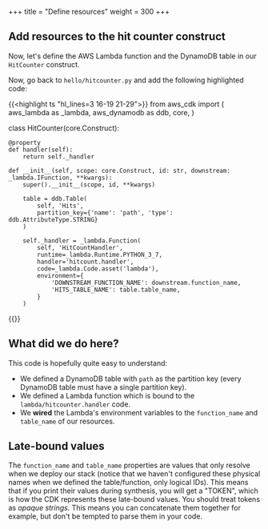 +++
title = "Define resources"
weight = 300
+++

## Add resources to the hit counter construct

Now, let's define the AWS Lambda function and the DynamoDB table in our
`HitCounter` construct.

Now, go back to `hello/hitcounter.py` and add the following highlighted code:

{{<highlight ts "hl_lines=3 16-19 21-29">}}
from aws_cdk import (
    aws_lambda as _lambda,
    aws_dynamodb as ddb,
    core,
)

class HitCounter(core.Construct):

    @property
    def handler(self):
        return self._handler    

    def __init__(self, scope: core.Construct, id: str, downstream: _lambda.IFunction, **kwargs):
        super().__init__(scope, id, **kwargs)

        table = ddb.Table(
            self, 'Hits',
            partition_key={'name': 'path', 'type': ddb.AttributeType.STRING}
        )

        self._handler = _lambda.Function(
            self, 'HitCountHandler',
            runtime=_lambda.Runtime.PYTHON_3_7,
            handler='hitcount.handler',
            code=_lambda.Code.asset('lambda'),
            environment={
                'DOWNSTREAM_FUNCTION_NAME': downstream.function_name,
                'HITS_TABLE_NAME': table.table_name,
            }
        )
{{</highlight>}}

## What did we do here?

This code is hopefully quite easy to understand:

 * We defined a DynamoDB table with `path` as the partition key (every DynamoDB
   table must have a single partition key).
 * We defined a Lambda function which is bound to the `lambda/hitcounter.handler` code.
 * We __wired__ the Lambda's environment variables to the `function_name` and
   `table_name` of our resources.

## Late-bound values

The `function_name` and `table_name` properties are values that only resolve
when we deploy our stack (notice that we haven't configured these physical
names when we defined the table/function, only logical IDs). This means that if
you print their values during synthesis, you will get a "TOKEN", which is how
the CDK represents these late-bound values. You should treat tokens as _opaque
strings_.  This means you can concatenate them together for example, but don't
be tempted to parse them in your code.
